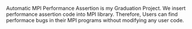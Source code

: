 Automatic MPI Performance Assertion is my Graduation Project.
We insert performance assertion code into MPI library. Therefore, Users can find performace bugs in their MPI programs without modifying any user code.
